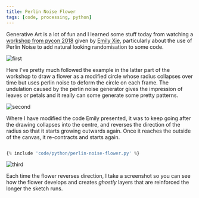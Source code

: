 ```yaml
---
title: Perlin Noise Flower
tags: [code, processing, python]
---
```


Generative Art is a lot of fun and I learned some stuff today from watching a <a href="">workshop from pycon 2018</a> given by <a href="https://twitter.com/emilyxxie">Emily Xie</a>,
particularly about the use of Perlin Noise to add natural looking randomisation to some code.

![first](/assets/img/posts/perlin-noise-flower/flower-1.png)

Here I've pretty much followed the example in the latter part of the workshop to draw a flower as a modified circle whose radius collapses over time but uses perlin noise to deform the
circle on each frame. The undulation caused by the perlin noise generator gives the impression of leaves or petals and it really can some generate some pretty patterns.

![second](/assets/img/posts/perlin-noise-flower/flower-2.png)

Where I have modified the code Emily presented, it was to keep going after the drawing collapses into the centre, and reverses the direction of the radius so that it starts growing outwards again. Once
it reaches the outside of the canvas, it re-contracts and starts again.

```python

{% include 'code/python/perlin-noise-flower.py' %}

```

![third](/assets/img/posts/perlin-noise-flower/flower-3.png)

Each time the flower reverses direction, I take a screenshot so you can see how the flower develops and creates _ghostly_ layers that are reinforced the longer the sketch runs.
